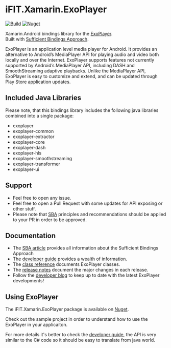 # iFIT.Xamarin.ExoPlayer
[![Build](https://github.com/ifit/iFIT.Xamarin.ExoPlayer/actions/workflows/build_and_publish_nuget.yml/badge.svg?branch=release)][Build] 
[![Nuget](https://img.shields.io/nuget/v/iFIT.Xamarin.ExoPlayer)][Nuget]

Xamarin.Android bindings library for the [ExoPlayer][].  
Built with [Sufficient Bindings Approach][SBA article].

ExoPlayer is an application level media player for Android. It provides an
alternative to Android’s MediaPlayer API for playing audio and video both
locally and over the Internet. ExoPlayer supports features not currently
supported by Android’s MediaPlayer API, including DASH and SmoothStreaming
adaptive playbacks. Unlike the MediaPlayer API, ExoPlayer is easy to customize
and extend, and can be updated through Play Store application updates.

## Included Java Libraries

Please note, that this bindings library includes the following java libraries combined into a single package:
* exoplayer
* exoplayer-common
* exoplayer-extractor
* exoplayer-core
* exoplayer-dash
* exoplayer-hls
* exoplayer-smoothstreaming
* exoplayer-transformer
* exoplayer-ui

## Support

* Feel free to open any issue.
* Feel free to open a Pull Request with some updates for API exposing or other stuff.
* Please note that [SBA][SBA article] principles and recommendations should be applied to your PR in order to be approved.

## Documentation ##

* The [SBA article][] provides all information about the Sufficient Bindings Approach
* The [developer guide][] provides a wealth of information.
* The [class reference][] documents ExoPlayer classes.
* The [release notes][] document the major changes in each release.
* Follow the [developer blog][] to keep up to date with the latest ExoPlayer
  developments!

## Using ExoPlayer ##

The iFIT.Xamarin.ExoPlayer package is available on [Nuget][].

Check out the sample project in order to understand how to use the ExoPlayer in your applicaiton.

For more details it's better to check the [developer guide][], the API is very similar to the C# code so it should be easy to translate from java world.

[ExoPlayer]: https://exoplayer.dev
[Build]: https://github.com/ifit/iFIT.Xamarin.ExoPlayer/actions/workflows/build_and_publish_nuget.yml
[Nuget]: https://www.nuget.org/packages/iFIT.Xamarin.ExoPlayer
[SBA article]: https://saratsin.medium.com/how-to-bind-a-complex-android-library-for-xamarin-with-sba-9a4a8ec0c65f
[developer guide]: https://google.github.io/ExoPlayer/guide.html
[class reference]: https://google.github.io/ExoPlayer/doc/reference
[release notes]: https://github.com/google/ExoPlayer/blob/release-v2/RELEASENOTES.md
[developer blog]: https://medium.com/google-exoplayer
